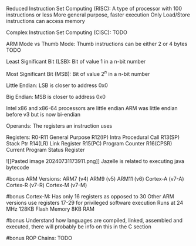 Reduced Instruction Set Computing (RISC):
	A type of processor with 100 instructions or less
	More general purpose, faster execution
	Only Load/Store instructions can access memory

Complex Instruction Set Computing (CISC):
	TODO

ARM Mode vs Thumb Mode:
	Thumb instructions can be either 2 or 4 bytes
	TODO

Least Significant Bit (LSB):
	Bit of value 1 in a n-bit number

Most Significant Bit (MSB):
	Bit of value $2^n$ in a n-bit number

Little Endian:
	LSB is closer to address 0x0

Big Endian: 
	MSB is closer to address 0x0

Intel x86 and x86-64 processors are little endian
ARM was little endian before v3 but is now bi-endian

Operands:
	The registers an instruction uses

Registers:
	R0-R11 General Purpose
	R12(IP) Intra Procedural Call
	R13(SP) Stack Ptr
	R14(LR) Link Register
	R15(PC) Program Counter
	R16(CPSR) Current Program Status Register

![[Pasted image 20240731173911.png]]
	Jazelle is related to executing java bytecode

#bonus
ARM Versions:
	ARM7 (v4)
	ARM9 (v5)
	ARM11 (v6)
	Cortex-A (v7-A)
	Cortex-R (v7-R)
	Cortex-M (v7-M)

#bonus 
Cortex-M:
	Has only 16 registers as opposed to 30
	Other ARM versions use registers 17-29 for privileged software execution 
	Runs at 24 MHz
	128KB Flash Memory
	8KB RAM

#bonus
Understand how languages are compiled, linked, assembled and executed, there will probably be info on this in the C section

#bonus 
ROP Chains:
	TODO